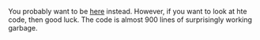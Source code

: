You probably want to be [here](https://clinery1.github.io/jam0003-playground/) instead. However, if you want to look at hte code, then good luck. The code is almost 900 lines of surprisingly working garbage.
